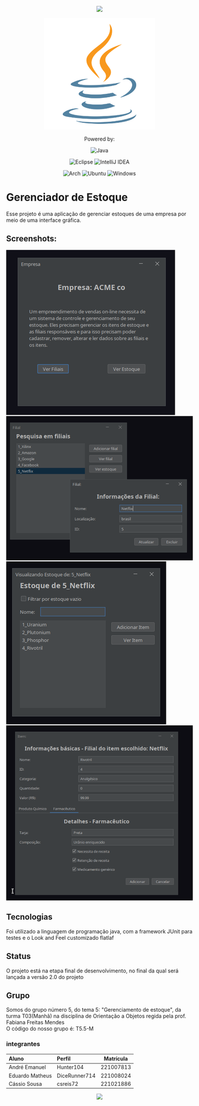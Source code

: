 <p id="header" align="center">
  <img src="https://capsule-render.vercel.app/api?type=waving&color=gradient&height=100"/>
</p>

<p id="main-icon" align="center">
    <img src="recursos/recursos-readme/icone-java.svg" alt="java" width="300">
</p>

<p align="center">
    Powered by:
</p>
<p id="languages" align="center">
    <img src="https://img.shields.io/badge/java-%23ED8B00.svg?style=for-the-badge&logo=openjdk&logoColor=white" alt="Java">
</p>

<p id="ides" align="center">
    <img src="https://img.shields.io/badge/Eclipse-FE7A16.svg?style=for-the-badge&logo=Eclipse&logoColor=white" alt="Eclipse">
    <img src="https://img.shields.io/badge/IntelliJIDEA-000000.svg?style=for-the-badge&logo=intellij-idea&logoColor=white" alt="IntelliJ IDEA">
</p>
<p id="ides" align="center">
    <img src="https://img.shields.io/badge/Arch%20Linux-1793D1?logo=arch-linux&logoColor=fff&style=for-the-badge" alt="Arch">
    <img src="https://img.shields.io/badge/Ubuntu-E95420?style=for-the-badge&logo=ubuntu&logoColor=white" alt="Ubuntu">
    <img src="https://img.shields.io/badge/Windows-0078D6?style=for-the-badge&logo=windows&logoColor=white" alt="Windows">
</p>

# Gerenciador de Estoque
Esse projeto é uma aplicação de gerenciar estoques de uma empresa por meio de uma interface gráfica.

## Screenshots:
![janela principal](recursos/recursos-readme/screenshots/principal.png)
![editar filiais](recursos/recursos-readme/screenshots/filial.png)
![visualizar estoque](recursos/recursos-readme/screenshots/estoque.png)
![adicionar item](recursos/recursos-readme/screenshots/editar-item.png)

## Tecnologias
Foi utilizado a linguagem de programação java, com a framework JUnit para testes
e o Look and Feel customizado flatlaf

## Status
O projeto está na etapa final de desenvolvimento, no final da qual será lançada
a versão 2.0 do projeto

## Grupo
Somos do grupo número 5, do tema 5: "Gerenciamento de estoque", da turma T03(Manhã)
na disciplina de Orientação a Objetos regida pela prof. Fabiana Freitas Mendes
<br>
O código do nosso grupo é: T5.5-M
### integrantes

| Aluno           | Perfil        | Matrícula |
|:----------------|:--------------|:---------:|
| André Emanuel   | Hunter104     | 221007813 |
| Eduardo Matheus | DiceRunner714 | 221008024 |
| Cássio Sousa    | csreis72      | 221021886 |

<p id="footer" align="center">
  <img src="https://capsule-render.vercel.app/api?type=waving&color=gradient&height=100&section=footer"/>
</p>